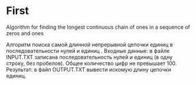 # First
Algorithm for finding the longest continuous chain of ones in a sequence of zeros and ones

Aлгоритм поиска самой длинной непрерывной цепочки единиц в последовательности нулей и единиц .
Входные данные: в файле INPUT.TXT записана последовательность нулей и единиц (в одну строку, без пробелов). 
Общее количество цифр не превышает 100. 
Результат: в файл OUTPUT.TXT вывести искомую длину цепочки единиц.
